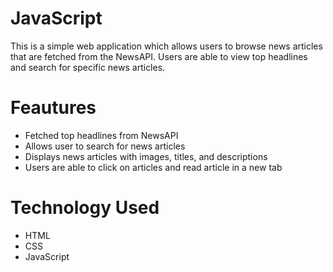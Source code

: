 # JavaScript
This is a simple web application which allows users to browse news articles that are fetched from the NewsAPI.
Users are able to view top headlines and search for specific news articles.

# Feautures
- Fetched top headlines from NewsAPI
- Allows user to search for news articles
- Displays news articles with images, titles, and descriptions
- Users are able to click on articles and read article in a new tab

# Technology Used
- HTML
- CSS
- JavaScript
